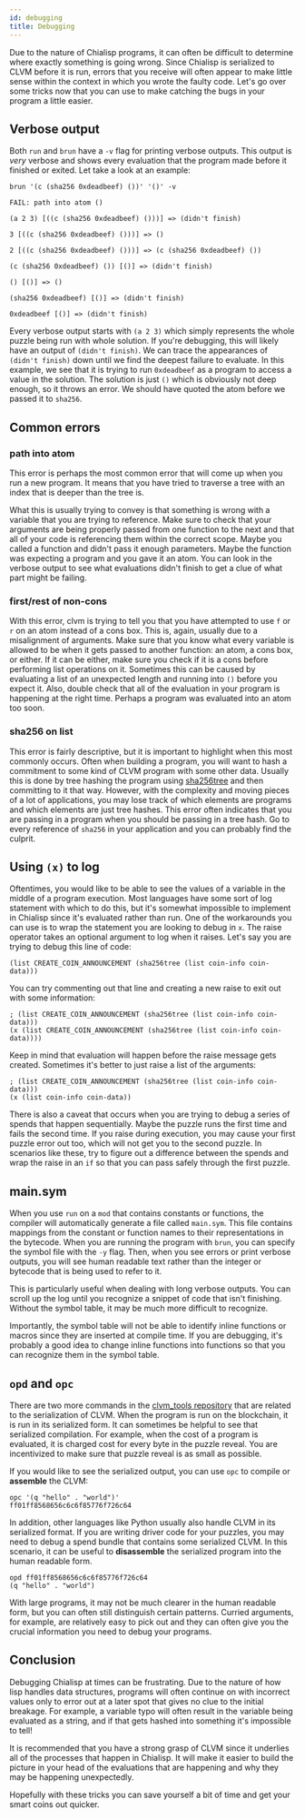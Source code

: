 ```yaml
---
id: debugging
title: Debugging
---
```


Due to the nature of Chialisp programs, it can often be difficult to determine where exactly something is going wrong. Since Chialisp is serialized to CLVM before it is run, errors that you receive will often appear to make little sense within the context in which you wrote the faulty code. Let's go over some tricks now that you can use to make catching the bugs in your program a little easier.

## Verbose output

Both `run` and `brun` have a `-v` flag for printing verbose outputs. This output is *very* verbose and shows every evaluation that the program made before it finished or exited. Let take a look at an example:

```chialisp
brun '(c (sha256 0xdeadbeef) ())' '()' -v

FAIL: path into atom ()

(a 2 3) [((c (sha256 0xdeadbeef) ()))] => (didn't finish)

3 [((c (sha256 0xdeadbeef) ()))] => ()

2 [((c (sha256 0xdeadbeef) ()))] => (c (sha256 0xdeadbeef) ())

(c (sha256 0xdeadbeef) ()) [()] => (didn't finish)

() [()] => ()

(sha256 0xdeadbeef) [()] => (didn't finish)

0xdeadbeef [()] => (didn't finish)
```

Every verbose output starts with `(a 2 3)` which simply represents the whole puzzle being run with whole solution. If you're debugging, this will likely have an output of `(didn't finish)`. We can trace the appearances of `(didn't finish)` down until we find the deepest failure to evaluate. In this example, we see that it is trying to run `0xdeadbeef` as a program to access a value in the solution. The solution is just `()` which is obviously not deep enough, so it throws an error. We should have quoted the atom before we passed it to `sha256`.

## Common errors

### path into atom

This error is perhaps the most common error that will come up when you run a new program. It means that you have tried to traverse a tree with an index that is deeper than the tree is.


What this is usually trying to convey is that something is wrong with a variable that you are trying to reference. Make sure to check that your arguments are being properly passed from one function to the next and that all of your code is referencing them within the correct scope. Maybe you called a function and didn't pass it enough parameters. Maybe the function was expecting a program and you gave it an atom. You can look in the verbose output to see what evaluations didn't finish to get a clue of what part might be failing.

### first/rest of non-cons

With this error, clvm is trying to tell you that you have attempted to use `f` or `r` on an atom instead of a cons box. This is, again, usually due to a misalignment of arguments. Make sure that you know what every variable is allowed to be when it gets passed to another function: an atom, a cons box, or either. If it can be either, make sure you check if it is a cons before performing list operations on it. Sometimes this can be caused by evaluating a list of an unexpected length and running into `()` before you expect it. Also, double check that all of the evaluation in your program is happening at the right time. Perhaps a program was evaluated into an atom too soon.

### sha256 on list

This error is fairly descriptive, but it is important to highlight when this most commonly occurs. Often when building a program, you will want to hash a commitment to some kind of CLVM program with some other data. Usually this is done by tree hashing the program using [sha256tree](https://chialisp.com/docs/common_functions#sha256tree1) and then committing to it that way. However, with the complexity and moving pieces of a lot of applications, you may lose track of which elements are programs and which elements are just tree hashes. This error often indicates that you are passing in a program when you should be passing in a tree hash. Go to every reference of `sha256` in your application and you can probably find the culprit.

## Using `(x)` to log

Oftentimes, you would like to be able to see the values of a variable in the middle of a program execution. Most languages have some sort of log statement with which to do this, but it's somewhat impossible to implement in Chialisp since it's evaluated rather than run. One of the workarounds you can use is to wrap the statement you are looking to debug in `x`. The raise operator takes an optional argument to log when it raises. Let's say you are trying to debug this line of code:

```chialisp
(list CREATE_COIN_ANNOUNCEMENT (sha256tree (list coin-info coin-data)))
```

You can try commenting out that line and creating a new raise to exit out with some information:

```chialisp
; (list CREATE_COIN_ANNOUNCEMENT (sha256tree (list coin-info coin-data)))
(x (list CREATE_COIN_ANNOUNCEMENT (sha256tree (list coin-info coin-data))))
```

Keep in mind that evaluation will happen before the raise message gets created. Sometimes it's better to just raise a list of the arguments:

```chialisp
; (list CREATE_COIN_ANNOUNCEMENT (sha256tree (list coin-info coin-data)))
(x (list coin-info coin-data))
```

There is also a caveat that occurs when you are trying to debug a series of spends that happen sequentially. Maybe the puzzle runs the first time and fails the second time. If you raise during execution, you may cause your first puzzle error out too, which will not get you to the second puzzle. In scenarios like these, try to figure out a difference between the spends and wrap the raise in an `if` so that you can pass safely through the first puzzle.

## main.sym

When you use `run` on a `mod` that contains constants or functions, the compiler will automatically generate a file called `main.sym`. This file contains mappings from the constant or function names to their representations in the bytecode. When you are running the program with `brun`, you can specify the symbol file with the `-y` flag. Then, when you see errors or print verbose outputs, you will see human readable text rather than the integer or bytecode that is being used to refer to it.

This is particularly useful when dealing with long verbose outputs. You can scroll up the log until you recognize a snippet of code that isn't finishing. Without the symbol table, it may be much more difficult to recognize.

Importantly, the symbol table will not be able to identify inline functions or macros since they are inserted at compile time. If you are debugging, it's probably a good idea to change inline functions into functions so that you can recognize them in the symbol table.

## `opd` and `opc`

There are two more commands in the [clvm_tools repository](https://github.com/Chia-Network/clvm_tools) that are related to the serialization of CLVM. When the program is run on the blockchain, it is run in its serialized form. It can sometimes be helpful to see that serialized compilation. For example, when the cost of a program is evaluated, it is charged cost for every byte in the puzzle reveal. You are incentivized to make sure that puzzle reveal is as small as possible.

If you would like to see the serialized output, you can use `opc` to compile or **assemble** the CLVM:

```chialisp
opc '(q "hello" . "world")'
ff01ff8568656c6c6f85776f726c64
```

In addition, other languages like Python usually also handle CLVM in its serialized format. If you are writing driver code for your puzzles, you may need to debug a spend bundle that contains some serialized CLVM. In this scenario, it can be useful to **disassemble** the serialized program into the human readable form.

```chialisp
opd ff01ff8568656c6c6f85776f726c64
(q "hello" . "world")
```

With large programs, it may not be much clearer in the human readable form, but you can often still distinguish certain patterns. Curried arguments, for example, are relatively easy to pick out and they can often give you the crucial information you need to debug your programs.

## Conclusion

Debugging Chialisp at times can be frustrating. Due to the nature of how lisp handles data structures, programs will often continue on with incorrect values only to error out at a later spot that gives no clue to the initial breakage. For example, a variable typo will often result in the variable being evaluated as a string, and if that gets hashed into something it's impossible to tell!

It is recommended that you have a strong grasp of CLVM since it underlies all of the processes that happen in Chialisp. It will make it easier to build the picture in your head of the evaluations that are happening and why they may be happening unexpectedly.

Hopefully with these tricks you can save yourself a bit of time and get your smart coins out quicker.
